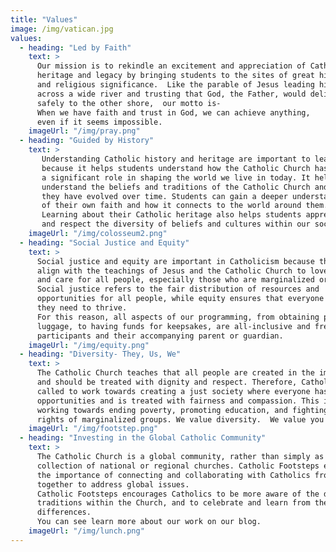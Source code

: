 ```yaml
---
title: "Values"
image: /img/vatican.jpg
values:
  - heading: "Led by Faith"
    text: >
      Our mission is to rekindle an excitement and appreciation of Catholic
      heritage and legacy by bringing students to the sites of great historical
      and religious significance.  Like the parable of Jesus leading his disciples
      across a wide river and trusting that God, the Father, would deliver them
      safely to the other shore,  our motto is- 
      When we have faith and trust in God, we can achieve anything,
      even if it seems impossible.
    imageUrl: "/img/pray.png"
  - heading: "Guided by History"
    text: >
       Understanding Catholic history and heritage are important to learn
       because it helps students understand how the Catholic Church has played
       a significant role in shaping the world we live in today. It helps them
       understand the beliefs and traditions of the Catholic Church and how 
       they have evolved over time. Students can gain a deeper understanding
       of their own faith and how it connects to the world around them. 
       Learning about their Catholic heritage also helps students appreciate
       and respect the diversity of beliefs and cultures within our society.
    imageUrl: "/img/colosseum2.png"
  - heading: "Social Justice and Equity"
    text: >
      Social justice and equity are important in Catholicism because they
      align with the teachings of Jesus and the Catholic Church to love 
      and care for all people, especially those who are marginalized or oppressed. 
      Social justice refers to the fair distribution of resources and 
      opportunities for all people, while equity ensures that everyone has what 
      they need to thrive. 
      For this reason, all aspects of our programming, from obtaining passports and 
      luggage, to having funds for keepsakes, are all-inclusive and free to student 
      participants and their accompanying parent or guardian.
    imageUrl: "/img/equity.png"
  - heading: "Diversity- They, Us, We"
    text: >
      The Catholic Church teaches that all people are created in the image of God 
      and should be treated with dignity and respect. Therefore, Catholics are 
      called to work towards creating a just society where everyone has equal 
      opportunities and is treated with fairness and compassion. This includes 
      working towards ending poverty, promoting education, and fighting for the 
      rights of marginalized groups. We value diversity.  We value you!
    imageUrl: "/img/footstep.png"
  - heading: "Investing in the Global Catholic Community"
    text: >
      The Catholic Church is a global community, rather than simply as a
      collection of national or regional churches. Catholic Footsteps emphasizes
      the importance of connecting and collaborating with Catholics from all over the world, and working
      together to address global issues. 
      Catholic Footsteps encourages Catholics to be more aware of the diverse cultures and
      traditions within the Church, and to celebrate and learn from the richness of these
      differences.
      You can see learn more about our work on our blog.
    imageUrl: "/img/lunch.png"
---
```

